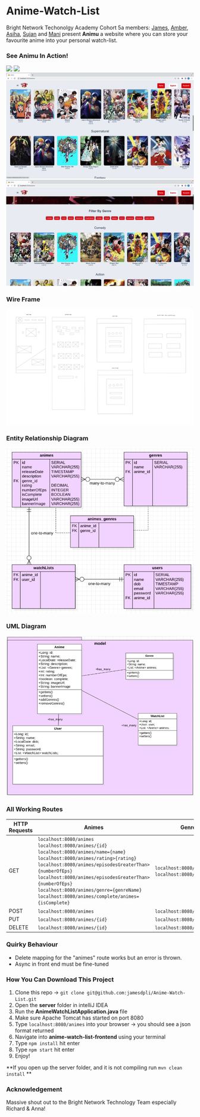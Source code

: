 # Anime-Watch-List
Bright Network Techonolgy Academy Cohort 5a members: [James](https://github.com/jamesdpli), [Amber](https://github.com/aakamara), [Asiha](https://github.com/aisha-png), [Sujan](https://github.com/kagami7410) and [Mani](https://github.com/Kozmo119) present **Animu** a website where you can store your favourite anime into your personal watch-list.

### See Animu In Action!
<img src="readmeGifsAndImages/splashHomeShowcase.gif"/>
<img src="readmeGifsAndImages/exploreShowcase.gif"/>
<img src="readmeGifsAndImages/horizontalScrollShowcase.gif"/>
<img src="readmeGifsAndImages/genreFilterShowcase.gif"/>

### Wire Frame
<img src="readmeGifsAndImages/wireFrame.png"/>

### Entity Relationship Diagram
<img src="readmeGifsAndImages/erDiagram.png"/>

### UML Diagram
<img src="readmeGifsAndImages/umlDiagram.png"/>

### All Working Routes
| HTTP Requests | Animes                                                                                                                                                                                                                                                                                                                                                                                        | Genres                                                     | WatchLists                                               |
|---------------|-----------------------------------------------------------------------------------------------------------------------------------------------------------------------------------------------------------------------------------------------------------------------------------------------------------------------------------------------------------------------------------------------|------------------------------------------------------------|----------------------------------------------------------|
| GET           | `localhost:8080/animes` <br/> `localhost:8080/animes/{id}` <br/> `localhost:8080/animes/name={name}` <br/> `localhost:8080/animes/rating>{rating}` <br/> `localhost:8080/animes/episodesGreaterThan>{numberOfEps}` <br/> `localhost:8080/animes/episodesGreaterThan>{numberOfEps}` <br/> `localhost:8080/animes/genre={genreName}` <br/> `localhost:8080/animes/complete/animes={isComplete}` | `localhost:8080/genres` <br/> `localhost:8080/genres/{id}` | `localhost:8080/users` <br/> `localhost:8080/users/{id}` |
| POST          | `localhost:8080/animes`                                                                                                                                                                                                                                                                                                                                                                       | `localhost:8080/genres`                                    | `localhost:8080/users`                                   |
| PUT           | `localhost:8080/animes/{id}`                                                                                                                                                                                                                                                                                                                                                                  | `localhost:8080/genres/{id}`                               | `localhost:8080/users/{id}`                              |
| DELETE        | `localhost:8080/animes/{id}`                                                                                                                                                                                                                                                                                                                                                                  | `localhost:8080/genres/{id}`                               | `localhost:8080/users/{id}`                              |

### Quirky Behaviour 
- Delete mapping for the "animes" route works but an error is thrown.
- Async in front end must be fine-tuned

### How You Can Download This Project
1. Clone this repo -> `git clone git@github.com:jamesdpli/Anime-Watch-List.git`
2. Open the **server** folder in intelliJ IDEA
3. Run the **AnimeWatchListApplication.java** file
4. Make sure Apache Tomcat has started on port 8080
5. Type `localhost:8080/animes` into your browser -> you should see a json format returned
6. Navigate into **anime-watch-list-frontend** using your terminal
7. Type `npm install` hit enter
8. Type `npm start` hit enter
9. Enjoy!

**If you open up the server folder, and it is not compiling run `mvn clean install` **

### Acknowledgement
Massive shout out to the Bright Network Technology Team especially Richard & Anna!
